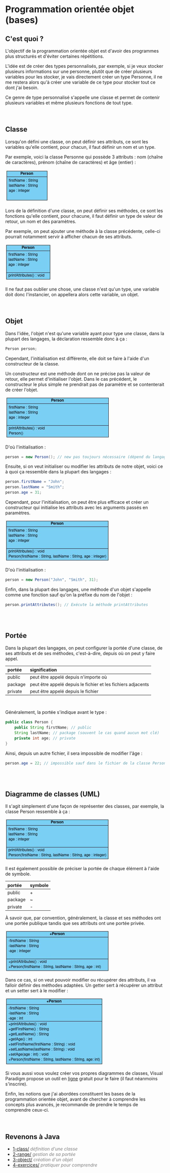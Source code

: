 # **Programmation orientée objet (bases)**
## **C'est quoi ?**

L'objectif de la programmation orientée objet est d'avoir des programmes plus structurés et d'éviter certaines répétitions.

L'idée est de créer des types personnalisés, par exemple, si je veux stocker plusieurs informations sur une personne, plutôt que de créer plusieurs variables pour les stocker, je vais directement créer un type Personne, il ne me restera alors qu'à créer une variable de ce type pour stocker tout ce dont j'ai besoin.

Ce genre de type personnalisé s'appelle une classe et permet de contenir plusieurs variables et même plusieurs fonctions de tout type.
<br><br><br>



## **Classe**

Lorsqu'on défini une classe, on peut définir ses attributs, ce sont les variables qu'elle contient, pour chacun, il faut définir un nom et un type.

Par exemple, voici la classe Personne qui possède 3 attributs : nom (chaîne de caractères), prénom (chaîne de caractères) et âge (entier) :

![](../_images/person.jpg)

Lors de la définition d'une classe, on peut définir ses méthodes, ce sont les fonctions qu'elle contient, pour chacune, il faut définir un type de valeur de retour, un nom et des paramètres.

Par exemple, on peut ajouter une méthode à la classe précédente, celle-ci pourrait notamment servir à afficher chacun de ses attributs.

![](../_images/person2.jpg)


Il ne faut pas oublier une chose, une classe n'est qu'un type, une variable doit donc l'instancier, on appellera alors cette variable, un objet.
<br><br><br>



## **Objet**

Dans l'idée, l'objet n'est qu'une variable ayant pour type une classe, dans la plupart des langages, la déclaration ressemble donc à ça :
```java
Person person;
```

Cependant, l'initialisation est différente, elle doit se faire à l'aide d'un constructeur de la classe.

Un constructeur est une méthode dont on ne précise pas la valeur de retour, elle permet d'initialiser l'objet. Dans le cas précédent, le constructeur le plus simple ne prendrait pas de paramètre et se contenterait de créer l'objet.

![](../_images/person3.jpg)

D'où l'initialisation :
```java
person = new Person(); // new pas toujours nécessaire (dépend du langage)
```

Ensuite, si on veut initialiser ou modifier les attributs de notre objet, voici ce à quoi ça ressemble dans la plupart des langages :
```java
person.firstName = "John";
person.lastName = "Smith";
person.age = 31;
```


Cependant, pour l'initialisation, on peut être plus efficace et créer un constructeur qui initialise les attributs avec les arguments passés en paramètres.

![](../_images/person4.jpg)

D'où l'initialisation :
```java
person = new Person("John", "Smith", 31);
```

Enfin, dans la plupart des langages, une méthode d'un objet s'appelle comme une fonction sauf qu'on la préfixe du nom de l'objet :
```java
person.printAttributes(); // Exécute la méthode printAttributes
```
<br><br>



## **Portée**

Dans la plupart des langages, on peut configurer la portée d'une classe, de ses attributs et de ses méthodes, c'est-à-dire, depuis où on peut y faire appel.

| portée  | signification                                                | 
| :------ |:------------------------------------------------------------ |
| public  | peut être appelé depuis n'importe où                         |
| package | peut être appelé depuis le fichier et les fichiers adjacents |
| private | peut être appelé depuis le fichier                           | 
<br>

Généralement, la portée s'indique avant le type :
```java
public class Person {
    public String firstName; // public
    String lastName; // package (souvent le cas quand aucun mot clé)
    private int age; // private
}
```

Ainsi, depuis un autre fichier, il sera impossible de modifier l'âge :
```java
person.age = 22; // impossible sauf dans le fichier de la classe Person
```
<br><br>



## **Diagramme de classes (UML)**

Il s'agit simplement d'une façon de représenter des classes, par exemple, la classe Person ressemble à ça :

![](../_images/person4.jpg)

Il est également possible de préciser la portée de chaque élément à l'aide de symbole.

| portée  | symbole | 
| :------ |:------- |
| public  | +       |
| package | ~       |
| private | -       | 

À savoir que, par convention, généralement, la classe et ses méthodes ont une portée publique tandis que ses attributs ont une portée privée.

![](../_images/person5.jpg)

Dans ce cas, si on veut pouvoir modifier ou récupérer des attributs, il va falloir définir des méthodes adaptées. Un getter sert à récupérer un attribut et un setter sert à le modifier :

![](../_images/person6.jpg)

Si vous aussi vous voulez créer vos propres diagrammes de classes, Visual Paradigm propose un outil en [ligne](https://online.visual-paradigm.com/) gratuit pour le faire (il faut néanmoins s'inscrire).

Enfin, les notions que j'ai abordées constituent les bases de la programmation orientée objet, avant de chercher à comprendre les concepts plus avancés, je recommande de prendre le temps de comprendre ceux-ci. 
<br><br><br>



## **Revenons à Java**

* [1-class/](https://github.com/ThomasPDM/java-beginner-course/tree/master/3-Object_oriented_programming/1-class) *<span style="color:gray">définition d'une classe</span>*
* [2-range/](https://github.com/ThomasPDM/java-beginner-course/tree/master/3-Object_oriented_programming/2-range) *<span style="color:gray">gestion de sa portée</span>*
* [3-object/](https://github.com/ThomasPDM/java-beginner-course/tree/master/3-Object_oriented_programming/3-object) *<span style="color:gray">création d'un objet</span>*
* [4-exercices/](https://github.com/ThomasPDM/java-beginner-course/tree/master/3-Object_oriented_programming/4-exercices) *<span style="color:gray">pratiquer pour comprendre</span>*